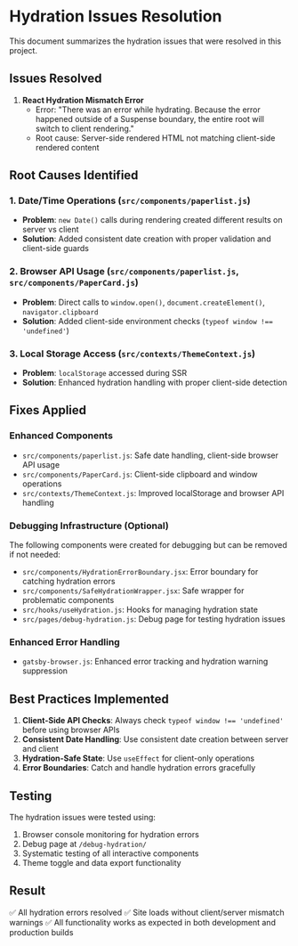 # Hydration Issues Resolution

This document summarizes the hydration issues that were resolved in this project.

## Issues Resolved

1. **React Hydration Mismatch Error**
   - Error: "There was an error while hydrating. Because the error happened outside of a Suspense boundary, the entire root will switch to client rendering."
   - Root cause: Server-side rendered HTML not matching client-side rendered content

## Root Causes Identified

### 1. Date/Time Operations (`src/components/paperlist.js`)
- **Problem**: `new Date()` calls during rendering created different results on server vs client
- **Solution**: Added consistent date creation with proper validation and client-side guards

### 2. Browser API Usage (`src/components/paperlist.js`, `src/components/PaperCard.js`)
- **Problem**: Direct calls to `window.open()`, `document.createElement()`, `navigator.clipboard`
- **Solution**: Added client-side environment checks (`typeof window !== 'undefined'`)

### 3. Local Storage Access (`src/contexts/ThemeContext.js`)
- **Problem**: `localStorage` accessed during SSR
- **Solution**: Enhanced hydration handling with proper client-side detection

## Fixes Applied

### Enhanced Components
- `src/components/paperlist.js`: Safe date handling, client-side browser API usage
- `src/components/PaperCard.js`: Client-side clipboard and window operations
- `src/contexts/ThemeContext.js`: Improved localStorage and browser API handling

### Debugging Infrastructure (Optional)
The following components were created for debugging but can be removed if not needed:
- `src/components/HydrationErrorBoundary.jsx`: Error boundary for catching hydration errors
- `src/components/SafeHydrationWrapper.jsx`: Safe wrapper for problematic components  
- `src/hooks/useHydration.js`: Hooks for managing hydration state
- `src/pages/debug-hydration.js`: Debug page for testing hydration issues

### Enhanced Error Handling
- `gatsby-browser.js`: Enhanced error tracking and hydration warning suppression

## Best Practices Implemented

1. **Client-Side API Checks**: Always check `typeof window !== 'undefined'` before using browser APIs
2. **Consistent Date Handling**: Use consistent date creation between server and client
3. **Hydration-Safe State**: Use `useEffect` for client-only operations
4. **Error Boundaries**: Catch and handle hydration errors gracefully

## Testing

The hydration issues were tested using:
1. Browser console monitoring for hydration errors
2. Debug page at `/debug-hydration/` 
3. Systematic testing of all interactive components
4. Theme toggle and data export functionality

## Result

✅ All hydration errors resolved
✅ Site loads without client/server mismatch warnings
✅ All functionality works as expected in both development and production builds
